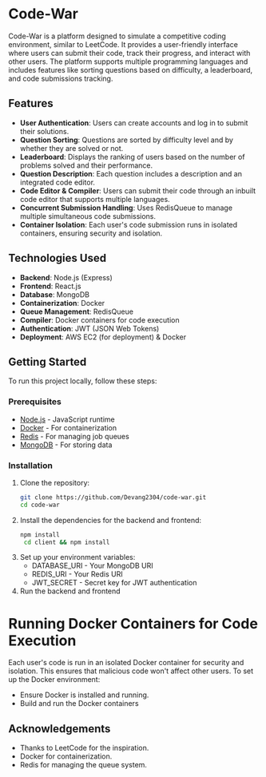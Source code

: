 # Code-War

Code-War is a platform designed to simulate a competitive coding environment, similar to LeetCode. It provides a user-friendly interface where users can submit their code, track their progress, and interact with other users. The platform supports multiple programming languages and includes features like sorting questions based on difficulty, a leaderboard, and code submissions tracking.

## Features

- **User Authentication**: Users can create accounts and log in to submit their solutions.
- **Question Sorting**: Questions are sorted by difficulty level and by whether they are solved or not.
- **Leaderboard**: Displays the ranking of users based on the number of problems solved and their performance.
- **Question Description**: Each question includes a description and an integrated code editor.
- **Code Editor & Compiler**: Users can submit their code through an inbuilt code editor that supports multiple languages.
- **Concurrent Submission Handling**: Uses RedisQueue to manage multiple simultaneous code submissions.
- **Container Isolation**: Each user's code submission runs in isolated containers, ensuring security and isolation.
  
## Technologies Used

- **Backend**: Node.js (Express)
- **Frontend**: React.js
- **Database**: MongoDB
- **Containerization**: Docker
- **Queue Management**: RedisQueue
- **Compiler**: Docker containers for code execution
- **Authentication**: JWT (JSON Web Tokens)
- **Deployment**: AWS EC2 (for deployment) & Docker

## Getting Started

To run this project locally, follow these steps:

### Prerequisites

- [Node.js](https://nodejs.org/en/) - JavaScript runtime
- [Docker](https://www.docker.com/) - For containerization
- [Redis](https://redis.io/) - For managing job queues
- [MongoDB](https://www.mongodb.com/) - For storing data

### Installation

1. Clone the repository:
   ```bash
   git clone https://github.com/Devang2304/code-war.git
   cd code-war
2. Install the dependencies for the backend and frontend:
   ```bash
   npm install
    cd client && npm install
3. Set up your environment variables:
   - DATABASE_URI - Your MongoDB URI
   - REDIS_URI - Your Redis URI
   - JWT_SECRET - Secret key for JWT authentication
4. Run the backend and frontend
   
# Running Docker Containers for Code Execution

Each user's code is run in an isolated Docker container for security and isolation. This ensures that malicious code won't affect other users. To set up the Docker environment:

- Ensure Docker is installed and running.
- Build and run the Docker containers

## Acknowledgements

- Thanks to LeetCode for the inspiration.
- Docker for containerization.
- Redis for managing the queue system.

